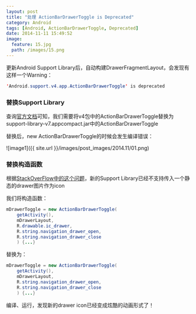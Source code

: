 ```yaml
---
layout: post
title: "处理 ActionBarDrawerToggle is Deprecated"
category: Android
tags: [Android, ActionBarDrawerToggle, Deprecated]
date: 2014-11-11 15:49:52
image:
  feature: 15.jpg
  path: /images/15.png
---
```


更新Android Support Library后，自动构建DrawerFragmentLayout，会发现有这样一个Warning：

```java
'Android.support.v4.app.ActionBarDrawerToggle' is deprecated
```

### 替换Support Library

查询[官方文档][1]可知，我们需要将v4包中的ActionBarDrawerToggle替换为support-library-v7.appcompact.jar中的ActionBarDrawerToggle

替换后，new ActionBarDrawerToggle的时候会发生编译错误：

![image1]({{ site.url }}/images/post_images/2014.11/01.png)


### 替换构造函数

根据[StackOverFlow中的这个问题][2]，新的Support Library已经不支持传入一个静态的drawer图片作为icon

我们将构造函数：

```java
mDrawerToggle = new ActionBarDrawerToggle(
    getActivity(),
    mDrawerLayout,
    R.drawable.ic_drawer,
    R.string.navigation_drawer_open,
    R.string.navigation_drawer_close
    ) {...}
```

替换为：

```java
mDrawerToggle = new ActionBarDrawerToggle(
    getActivity(),
    mDrawerLayout,
    R.string.navigation_drawer_open,
    R.string.navigation_drawer_close
    ) {...}
```

编译、运行，发现新的drawer icon已经变成炫酷的动画形式了！

[1]:https://developer.android.com/reference/android/support/v4/app/ActionBarDrawerToggle.html
[2]:http://stackoverflow.com/questions/26439619/how-to-replace-deprecated-android-support-v4-app-actionbardrawertoggle